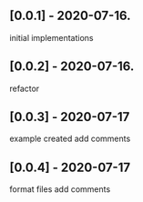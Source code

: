 ## [0.0.1] - 2020-07-16.

initial implementations

## [0.0.2] - 2020-07-16.

refactor

## [0.0.3] - 2020-07-17

example created
add comments

## [0.0.4] - 2020-07-17

format files
add comments